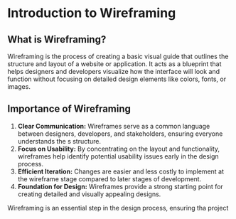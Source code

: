 # Introduction to Wireframing

## What is Wireframing?

Wireframing is the process of creating a basic visual guide that outlines the structure and layout of a website or application. It acts as a blueprint that helps designers and developers visualize how the interface will look and function without focusing on detailed design elements like colors, fonts, or images.

## Importance of Wireframing

1. **Clear Communication:** Wireframes serve as a common language between designers, developers, and stakeholders, ensuring everyone understands the s structure.
2. **Focus on Usability:** By concentrating on the layout and functionality, wireframes help identify potential usability issues early in the design process.
3. **Efficient Iteration:** Changes are easier and less costly to implement at the wireframe stage compared to later stages of development.
4. **Foundation for Design:** Wireframes provide a strong starting point for creating detailed and visually appealing designs.

Wireframing is an essential step in the design process, ensuring tha
project